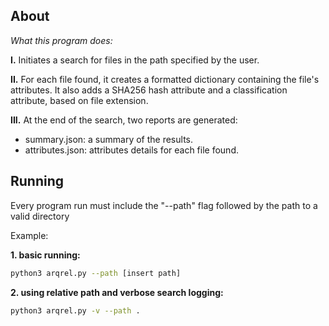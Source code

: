 ## About
*What this program does:*

**I.** Initiates a search for files in the path specified by the user.

**II.** For each file found, it creates a formatted dictionary containing the file's attributes. It also adds a SHA256 hash attribute and a classification attribute, based on file extension.

**III.** At the end of the search, two reports are generated:<br>
+ summary.json: a summary of the results.<br>
+ attributes.json: attributes details for each file found.<br>

## Running
Every program run must include the "--path" flag followed by the path to a valid directory<br>

Example:

**1. basic running:**
```sh
python3 arqrel.py --path [insert path]
```
**2. using relative path and verbose search logging:**
```sh
python3 arqrel.py -v --path .
```
